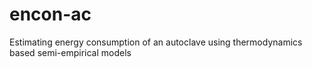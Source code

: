 # encon-ac
Estimating energy consumption of an autoclave using thermodynamics based semi-empirical models
